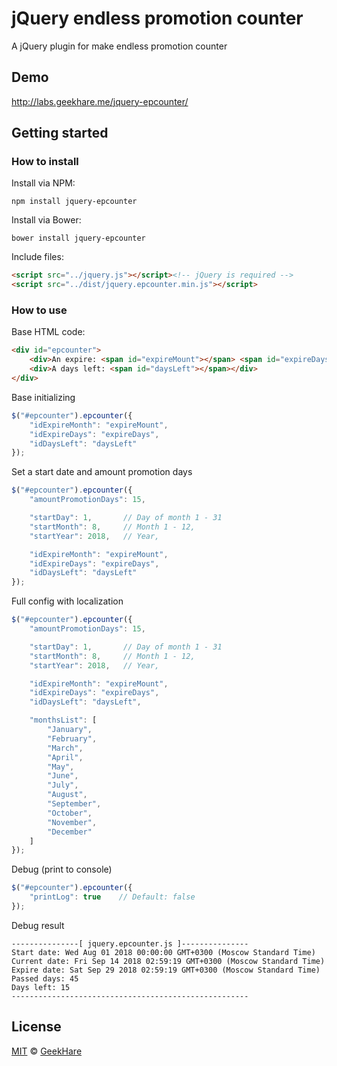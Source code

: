 # jQuery endless promotion counter
A jQuery plugin for make endless promotion counter

## Demo
http://labs.geekhare.me/jquery-epcounter/

## Getting started

### How to install

Install via NPM:

```shell
npm install jquery-epcounter
```
Install via Bower:

```shell
bower install jquery-epcounter
```
Include files:

```html
<script src="../jquery.js"></script><!-- jQuery is required -->
<script src="../dist/jquery.epcounter.min.js"></script>
```

### How to use

Base HTML code:

```html
<div id="epcounter">
    <div>An expire: <span id="expireMount"></span> <span id="expireDays"></span></div>
    <div>A days left: <span id="daysLeft"></span></div>
</div>
```

Base initializing

```javascript
$("#epcounter").epcounter({
    "idExpireMonth": "expireMount",
    "idExpireDays": "expireDays",
    "idDaysLeft": "daysLeft"
});
```

Set a start date and amount promotion days

```javascript
$("#epcounter").epcounter({
    "amountPromotionDays": 15,

    "startDay": 1,       // Day of month 1 - 31
    "startMonth": 8,     // Month 1 - 12,
    "startYear": 2018,   // Year,

    "idExpireMonth": "expireMount",
    "idExpireDays": "expireDays",
    "idDaysLeft": "daysLeft"
});
```

Full config with localization

```javascript
$("#epcounter").epcounter({
    "amountPromotionDays": 15,

    "startDay": 1,       // Day of month 1 - 31
    "startMonth": 8,     // Month 1 - 12,
    "startYear": 2018,   // Year,

    "idExpireMonth": "expireMount",
    "idExpireDays": "expireDays",
    "idDaysLeft": "daysLeft",

    "monthsList": [
        "January",
        "February",
        "March",
        "April",
        "May",
        "June",
        "July",
        "August",
        "September",
        "October",
        "November",
        "December"
    ]
});
```

Debug (print to console)

```javascript
$("#epcounter").epcounter({
    "printLog": true    // Default: false
});
```

Debug result

```
---------------[ jquery.epcounter.js ]---------------
Start date: Wed Aug 01 2018 00:00:00 GMT+0300 (Moscow Standard Time)
Current date: Fri Sep 14 2018 02:59:19 GMT+0300 (Moscow Standard Time)
Expire date: Sat Sep 29 2018 02:59:19 GMT+0300 (Moscow Standard Time)
Passed days: 45
Days left: 15
-----------------------------------------------------
```

## License

[MIT](https://opensource.org/licenses/MIT) © [GeekHare](https://geekhare.me)